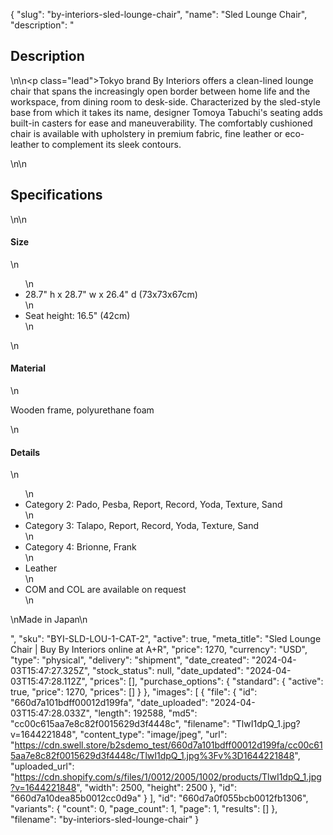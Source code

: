 {
  "slug": "by-interiors-sled-lounge-chair",
  "name": "Sled Lounge Chair",
  "description": "<h2>Description</h2>\n<!-- split -->\n<p class=\"lead\">Tokyo brand By Interiors offers a clean-lined lounge chair that spans the increasingly open border between home life and the workspace, from dining room to desk-side. Characterized by the sled-style base from which it takes its name, designer Tomoya Tabuchi's seating adds built-in casters for ease and maneuverability. The comfortably cushioned chair is available with upholstery in premium fabric, fine leather or eco-leather to complement its sleek contours.</p>\n<!-- split -->\n<h2>Specifications</h2>\n<!-- split -->\n<h4>Size</h4>\n<ul>\n<li>28.7\" h x 28.7\" w x 26.4\" d (73x73x67cm)</li>\n<li>Seat height: 16.5\" (42cm)</li>\n</ul>\n<h4>Material</h4>\n<p>Wooden frame, polyurethane foam</p>\n<h4>Details</h4>\n<ul>\n<li>Category 2: Pado, Pesba, Report, Record, Yoda, Texture, Sand</li>\n<li>Category 3: Talapo, Report, Record, Yoda, Texture, Sand</li>\n<li>Category 4: Brionne, Frank</li>\n<li>Leather</li>\n<li>COM and COL are available on request</li>\n</ul>\nMade in Japan\n<ul></ul>",
  "sku": "BYI-SLD-LOU-1-CAT-2",
  "active": true,
  "meta_title": "Sled Lounge Chair | Buy By Interiors online at A+R",
  "price": 1270,
  "currency": "USD",
  "type": "physical",
  "delivery": "shipment",
  "date_created": "2024-04-03T15:47:27.325Z",
  "stock_status": null,
  "date_updated": "2024-04-03T15:47:28.112Z",
  "prices": [],
  "purchase_options": {
    "standard": {
      "active": true,
      "price": 1270,
      "prices": []
    }
  },
  "images": [
    {
      "file": {
        "id": "660d7a101bdff00012d199fa",
        "date_uploaded": "2024-04-03T15:47:28.033Z",
        "length": 192588,
        "md5": "cc00c615aa7e8c82f0015629d3f4448c",
        "filename": "TlwI1dpQ_1.jpg?v=1644221848",
        "content_type": "image/jpeg",
        "url": "https://cdn.swell.store/b2sdemo_test/660d7a101bdff00012d199fa/cc00c615aa7e8c82f0015629d3f4448c/TlwI1dpQ_1.jpg%3Fv%3D1644221848",
        "uploaded_url": "https://cdn.shopify.com/s/files/1/0012/2005/1002/products/TlwI1dpQ_1.jpg?v=1644221848",
        "width": 2500,
        "height": 2500
      },
      "id": "660d7a10dea85b0012cc0d9a"
    }
  ],
  "id": "660d7a0f055bcb0012fb1306",
  "variants": {
    "count": 0,
    "page_count": 1,
    "page": 1,
    "results": []
  },
  "filename": "by-interiors-sled-lounge-chair"
}
